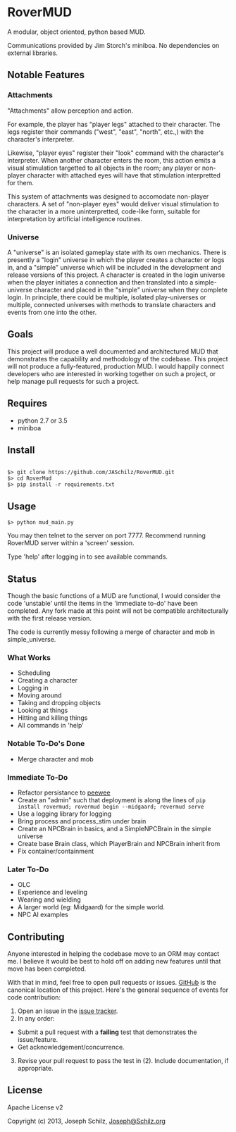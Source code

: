 RoverMUD
========

A modular, object oriented, python based MUD.

Communications provided by Jim Storch's miniboa. No dependencies on external libraries.

Notable Features
----------------

### Attachments
"Attachments" allow perception and action.

For example, the player has "player legs" attached to their character. The legs register their commands ("west", "east", "north", etc.,) with the character's interpreter.

Likewise, "player eyes" register their "look" command with the character's interpreter. When another character enters the room, this action emits a visual stimulation targetted to all objects in the room; any player or non-player character with attached eyes will have that stimulation interpretted for them.

This system of attachments was designed to accomodate non-player characters. A set of "non-player eyes" would deliver visual stimulation to the character in a more uninterpretted, code-like form, suitable for interpretation by artificial intelligence routines.

### Universe
A "universe" is an isolated gameplay state with its own mechanics. There is presently a "login" universe in which the player creates a character or logs in, and a "simple" universe which will be included in the development and release versions of this project. A character is created in the login universe when the player initiates a connection and then translated into a simple-universe character and placed in the "simple" universe when they complete login. In principle, there could be multiple, isolated play-universes or multiple, connected universes with methods to translate characters and events from one into the other.

Goals
-----

This project will produce a well documented and architectured MUD that demonstrates the capability and methodology of the codebase. This project will not produce a fully-featured, production MUD. I would happily connect developers who are interested in working together on such a project, or help manage pull requests for such a project.

Requires
--------

* python 2.7 or 3.5
* miniboa

Install
-------

```

$> git clone https://github.com/JASchilz/RoverMUD.git
$> cd RoverMud
$> pip install -r requirements.txt

```

Usage
-----

```
$> python mud_main.py
```
    
You may then telnet to the server on port 7777. Recommend running RoverMUD server within a 'screen' session.

Type 'help' after logging in to see available commands.


Status
------

Though the basic functions of a MUD are functional, I would consider the code 'unstable' until the items in the 'immediate to-do' have been completed. Any fork made at this point will not be compatible architecturally with the first release version.

The code is currently messy following a merge of character and mob in simple_universe.

### What Works

* Scheduling
* Creating a character
* Logging in
* Moving around
* Taking and dropping objects
* Looking at things
* Hitting and killing things
* All commands in 'help'

### Notable To-Do's Done

* Merge character and mob

### Immediate To-Do

* Refactor persistance to [peewee](https://github.com/coleifer/peewee)
* Create an "admin" such that deployment is along the lines of `pip install rovermud; rovermud begin --midgaard; revermud serve`
* Use a logging library for logging
* Bring process and process_stim under brain
* Create an NPCBrain in basics, and a SimpleNPCBrain in the simple universe
* Create base Brain class, which PlayerBrain and NPCBrain inherit from
* Fix container/containment

### Later To-Do

* OLC
* Experience and leveling
* Wearing and wielding
* A larger world (eg: Midgaard) for the simple world.
* NPC AI examples


Contributing
------------

Anyone interested in helping the codebase move to an ORM may contact me. I believe it would be best to hold off on adding new features until that move has been completed.

With that in mind, feel free to open pull requests or issues. [GitHub](https://github.com/JASchilz/RoverMUD/) is the canonical location of this project. Here's the general sequence of events for code contribution:

1. Open an issue in the [issue tracker](https://github.com/JASchilz/RoverMUD/issues/).
2. In any order:
  * Submit a pull request with a **failing** test that demonstrates the issue/feature.
  * Get acknowledgement/concurrence.
3. Revise your pull request to pass the test in (2). Include documentation, if appropriate.


License
-------

Apache License v2

Copyright (c) 2013, Joseph Schilz, Joseph@Schilz.org

